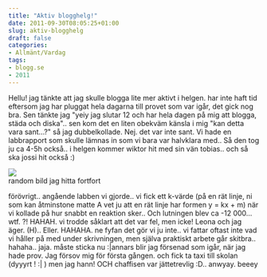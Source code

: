 ```yaml
---
title: "Aktiv blogghelg!"
date: 2011-09-30T08:05:25+01:00
slug: aktiv-blogghelg
draft: false
categories:
- Allmänt/Vardag
tags:
- blogg.se
- 2011
---
```

Hellu! jag tänkte att jag skulle blogga lite mer aktivt i helgen. har inte haft tid eftersom jag har pluggat hela dagarna till provet som var igår, det gick nog bra. Sen tänkte jag "yeiy jag slutar 12 och har hela dagen på mig att blogga, städa och diska".. sen kom det en liten obekväm känsla i mig "kan detta vara sant...?" så jag dubbelkollade. Nej. det var inte sant. Vi hade en labbrapport som skulle lämnas in som vi bara var halvklara med.. Så den tog ju ca 4-5h också.. i helgen kommer wiktor hit med sin vän tobias.. och så ska jossi hit också :)  
  
![](/assets/images/blogg.se/wp_001501_168280970.jpg)  
random bild jag hitta fortfort  
  
förövrigt.. angående labben vi gjorde.. vi fick ett k-värde (på en rät linje, ni som kan åtminstone matte A vet ju att en rät linje har formen y = kx + m) när vi kollade på hur snabbt en reaktion sker.. Och lutningen blev ca -12 000... wtf. ?! HAHAH. vi trodde såklart att det var fel, men icke! Leona och jag äger. (H).. Eller. HAHAHA. ne fyfan det gör vi ju inte.. vi fattar oftast inte vad vi håller på med under skrivningen, men själva praktiskt arbete går skitbra.. hahaha.. jaja. måste sticka nu :|annars blir jag försenad som igår, när jag hade prov. Jag försov mig för första gången. och fick ta taxi till skolan (dyyyrt ! :| ) men jag hann! OCH chaffisen var jättetrevlig :D.. anwyay. beeey
